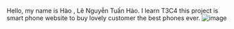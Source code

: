 Hello, my name is Hào , Lê Nguyễn Tuấn Hào. I learn T3C4
this project is smart phone website to buy lovely customer the best phones ever.
![image](https://github.com/user-attachments/assets/f040ea80-ac3e-49cc-97d2-4681aeb69e06)

